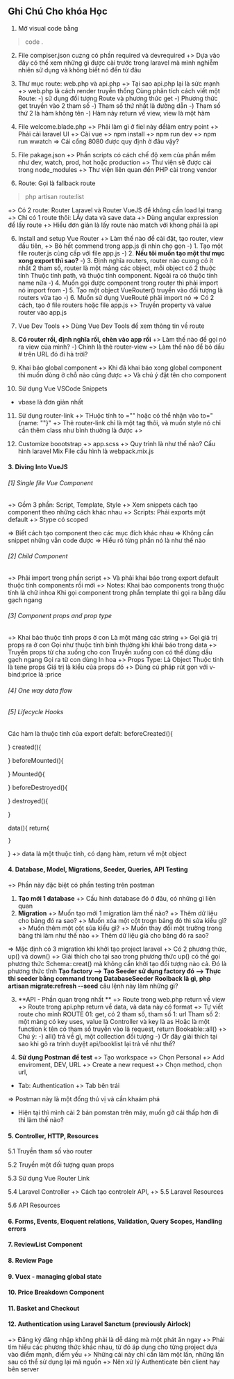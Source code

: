 ## Ghi Chú Cho khóa Học
1. Mở visual code bằng 
> code . 

2. File compiser.json cuzng có phần required và devrequired 
+> Dựa vào đây có thể xem những gì được cài trước trong laravel mà mình nghiễm nhiên sử dụng và không biết nó đến từ đâu 

3. Thư mục route: web.php và api.php 
+> Tại sao api.php lại là sức mạnh
+> web.php là cách render truyền thống
Cùng phân tích cách viết một Route: 
-) sử dụng đối tượng Route và phương thức get
-) Phương thức get truyền vào 2 tham số
-) Tham số thứ nhất là đường dẫn
-) Tham số thứ 2 là hàm không tên 
-) Hàm này return về view, view là một hàm 

3. File welcome.blade.php 
+> Phải làm gì ở fiel này đểlàm entry point 
+> Phải cài laravel UI
+> Cài vue 
+> npm install 
+> npm run dev 
+> npm run wwatch
=> Cái cổng 8080 được quy định ở đâu vậy? 

4. File pakage.json
+> Phần scripts có cách chế độ xem của phần mềm như dev, watch, prod, hot hoặc production 
+> Thư viện sẽ được cài trong node_modules 
+> Thư viện liên quan đến PHP cài trong vendor 

5. Route: Gọi là fallback route 
> php artisan route:list

+> Có 2 route: Router Laravel và Router VueJS để không cần load lại trang 
+> Chỉ có 1 route thôi: LẤy data và save data
+> Dùng angular expression để lấy route
+> Hiểu đơn giản là lấy route nào match với khong phải là api


6. Install and setup Vue Router 
+> Làm thế nào để cài đặt, tạo router, view đầu tiên, 
+> Bỏ hết commend trong app.js đi nhìn cho gọn 
-) 1. Tạo một file router.js cùng cấp với file app.js
-) 2. **Nếu tôi muốn tạo một thư mục xong export thì sao?**
-) 3. Định nghĩa routers, router nào cuxng có ít nhất 2 tham số, router là một mảng các object, mỗi object có 2 thuộc tính
Thuộc tính path, và thuộc tính component. 
Ngoài ra có thuộc tính name nữa
-) 4. Muốn gọi được component trong router thì phải import nó 
import from 
-) 5. Tạo một object VueRouter() truyền vào đối tượng là routers vừa tạo 
-) 6. Muốn sử dụng VueRoutẻ phải import nó 
=> Có 2 cách, tạo ở file routers hoặc file app.js 
+> Truyền property và value router vào app.js 

7. Vue Dev Tools 
+> Dùng Vue Dev Tools để xem thông tin về route

8. **Có router rồi, định nghĩa rồi, chèn vào app rồi**
+> Làm thế nào để gọi nó ra view của mình? 
    -) Chính là thẻ router-view 
+> Làm thế nào để bỏ dấu # trên URL đó đi hả trời? 


9. Khai báo global component
+> Khi đã khai báo xong global component thì muốn dùng ở chỗ nào cũng được
+> Và chú ý đặt tên cho component

10. Sử dụng Vue VSCode Snippets
+ vbase là đơn giản nhất

11. Sử dụng router-link 
+> THuộc tính to ="" hoặc có thể nhận vào to="{name: ""}"
+> Thẻ router-link chỉ là một tag thôi, và muốn style nó chỉ cần thêm class như bình thường là được 
+>  

12. Customize boootstrap
+> app.scss
+> Quy trình là như thế nào? Cấu hình laravel Mix
File cấu hình là webpack.mix.js

#### 3. Diving Into VueJS
###### [1] Single file Vue Component 
+> Gồm 3 phần: Script, Template, Style
+> Xem snippets cách tạo component theo những cách khác nhau 
+> Scripts: Phải exports một default
+> Stype có scoped

=> Biết cách tạo component theo các mục đích khác nhau
=> Không cần snippet những vẫn code được 
=> Hiểu rõ từng phần nó là như thế nào 
###### [2] Child Component 
+> Phải import trong phần script 
+> Và phải khai báo trong export default thuộc tính components rồi mới 
+> Notes: Khai báo components trong thuộc tính là chữ inhoa
    Khi gọi component trong phần template thì gọi ra bằng dấu gạch ngang 


###### [3] Component props and prop type
+> Khai báo thuộc tính props ở con 
Là một mảng các string 
+> Gọi giá trị props ra ở con
Gọi như thuộc tính bình thường khi khái báo trong data
+> Truyền props từ cha xuống cho con 
Truyền xuống con có thể dùng dấu gạch ngang
Gọi ra từ con dùng In hoa
+> Props Type:
Là Object
Thuộc tính là tene props
Giá trị là kiểu của props đó 
+> Dùng cú pháp rút gọn với v-bind:price là :price 

###### [4] One way data flow 




###### [5] Lifecycle Hooks
Các hàm là thuộc tính của export defalt: 
beforeCreated(){

}
created(){

}
beforeMounted(){

}
Mounted(){

}
beforeDestroyed(){

}
destroyed(){

}

data(){
    return{

    }
}
+> data là một thuộc tính, có dạng hàm, return về một object 
#### 4. Database, Model, Migrations, Seeder, Queries, API Testing
+> Phần này đặc biệt có phần testing trên postman 
1. **Tạo mới 1 database**
+> Cấu hình database đó ở đâu, có những gì liên quan 
2. **Migration**
+> Muốn tạo mới 1 migration làm thế nào?
+> Thêm dữ liệu cho bảng đó ra sao?
+> Muốn xóa một cột trogn bảng đó thì sửa kiểu gì?
+> Muốn thêm một cột sủa kiểu gì?
+> Muốn thay đổi một trường trong bảng thì làm như thế nào
+> Thêm dữ liệu giả cho bảng đó ra sao?

=> Mặc định có 3 migration khi khởi tạo project laravel 
+> Có 2 phương thức, up() và down() 
+> Giải thích cho tại sao trong phương thức up() có thể gọi phương thức Schema::creat() mà không cần khởi tạo đối tượng nào cả. Đó là phương thức tĩnh
**Tạo factory --> Tạo Seeder sử dụng factory đó --> Thực thi seeder bằng command trong DatabaseSeeder**
**Roolback là gì, php artisan migrate:refresh --seed** câu lệnh này làm những gì? 


3. **API - Phần quan trọng nhất **
+> Route trong web.php return về view
+> Route trong api.php return về data, và data này có format
+> Tự viết route cho mình
ROUTE 01: 
get, có 2 tham số, tham số 1: url
Tham số 2: một mảng có key uses, value là Controller và key là as
Hoặc là một function k tên có tham số truyền vào là request, return Bookable::all()
+> Chú ý: 
    -) all() trả về gì, một collection đối tượng 
    -) Ơr đây giải thích tại sao khi gõ ra trình duyệt api/booklist lại trả về như thế? 

4. **Sử dụng Postman để test** 
+> Tạo workspace 
+> Chọn Personal 
+> Add enviroment, DEV, URL 
+> Create a new request 
+> Chọn method, chọn url, 
+ Tab: Authentication 
+> Tab bên trái 

=> Postman này là một đống thú vị và cần khaám phá
+ Hiện tại thì mình cài 2 bản pomstan trên máy, muốn gỡ cái thấp hơn đi thì làm thế nào? 

#### 5. Controller, HTTP, Resources
5.1 Truyền tham số vào router 

5.2 Truyền một đối tượng quan props 

5.3 Sử dụng Vue Router Link 

5.4 Laravel Controller 
+> Cách tạo controlelr API, 
+> 
5.5 Laravel Resources 

5.6 API Resources 

#### 6. Forms, Events, Eloquent relations, Validation, Query Scopes, Handling errors

#### 7. ReviewList Component

#### 8. Review Page

#### 9. Vuex - managing global state

#### 10. Price Breakdown Component

#### 11. Basket and Checkout

#### 12. Authentication using Laravel Sanctum (previously Airlock)
+> Đăng ký đăng nhập không phải là dễ dáng mà một phát ăn ngay
+> Phải tìm hiểu các phương thức khác nhau, từ đó áp dụng cho từng project 
dựa vào điểm mạnh, điểm yếu
+> Những cái này chỉ cần làm một lần, những lần sau có thể sử dụng lại mã nguồn 
+> Nên xử lý Authenticate bên client hay bên server 










